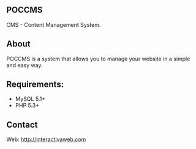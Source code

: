 POCCMS
-----

CMS - Content Management System.


About
-----


POCCMS is a system that allows you to manage your website in a simple and easy way.


Requirements:
-------------
- MySQL 5.1+
- PHP 5.3+


Contact
--------
Web: http://interactivaweb.com